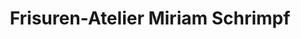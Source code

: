 ---
title: "Frisuren-Atelier Miriam Schrimpf"
url: /neuhof/frisuren-atelier-miriam-schrimpf/
shop: Friseur
---